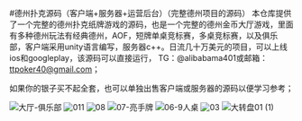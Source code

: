 #德州扑克源码（客户端+服务器+运营后台）（完整德州项目的源码）
本仓库提供了一个完整的德州扑克纸牌游戏的源码，也是一个完整的德州金币大厅游戏，里面有多种德州玩法有经典德州，AOF，短牌单桌竞标赛，多桌竞标赛，以及俱乐部，客户端采用unity语言编写，服务器c++。日流几十万美元的项目，可以上线ios和googleplay，该源码可以直接运行，
TG：@alibabama401或邮箱：ttpoker40@gmail.com；

如果你的银子买不起全套，也可以单独出售客户端或服务器的源码以便学习参考；


![大厅-俱乐部](https://github.com/user-attachments/assets/f163af9e-1f35-4bb2-89db-bceca0c37e0f)
![011](https://github.com/user-attachments/assets/e4ab1a54-6bf4-4dc1-94c1-5a1ede1cf4a3)
![08](https://github.com/user-attachments/assets/dde415ce-8fd4-4c17-8779-81243591c1cd)
![07-亮手牌](https://github.com/user-attachments/assets/e26202bd-0d9c-43d7-a83e-68e6610b5d49)
![06-9人桌](https://github.com/user-attachments/assets/da701df4-832d-4e59-83a0-f370bc773300)
![03](https://github.com/user-attachments/assets/99c69199-7c5c-4a73-bc12-ee1ca3659407)
![大转盘01 (1)](https://github.com/user-attachments/assets/700a9347-5819-46a7-97a1-2b088ec9d6bd)
